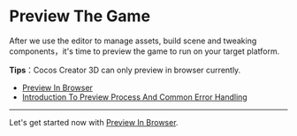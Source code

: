 # Preview The Game

After we use the editor to manage assets, build scene and tweaking components，it's time to preview the game to run on your target platform.

**Tips**：Cocos Creator 3D can only preview in browser currently.

- [Preview In Browser](browser.md)
- [Introduction To Preview Process And Common Error Handling](preview-guid.md)
<hr>

Let's get started now with [Preview In Browser](browser.md).